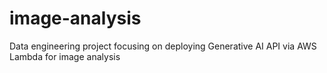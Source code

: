 # image-analysis
Data engineering project focusing on deploying Generative AI API via AWS Lambda for image analysis
